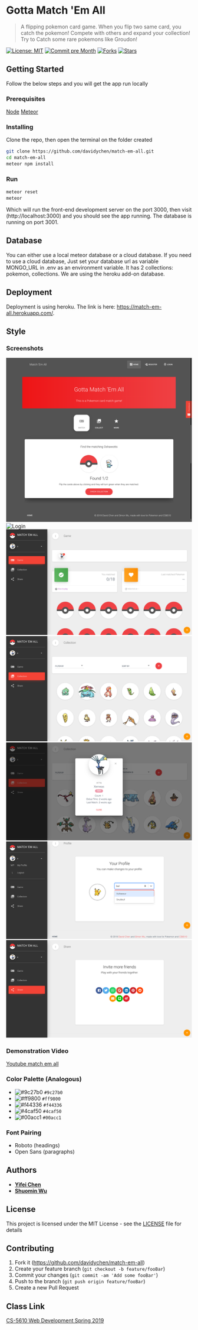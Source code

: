 # Gotta Match 'Em All

> A flipping pokemon card game. When you flip two same card, you catch the pokemon! Compete with others and expand your collection! Try to Catch some rare pokemons like Groudon! 

[![License: MIT](https://img.shields.io/badge/License-MIT-yellow.svg)](https://github.com/davidychen/match-em-all/blob/master/LICENSE)
[![Commit pre Month](https://img.shields.io/github/commit-activity/m/davidychen/match-em-all.svg)](https://github.com/davidychen/match-em-all/commits/master)
[![Forks](https://img.shields.io/github/forks/davidychen/match-em-all.svg?style=social)](https://github.com/davidychen/match-em-all/network/members)
[![Stars](https://img.shields.io/github/stars/davidychen/match-em-all.svg?style=social)](https://github.com/davidychen/match-em-all/stargazers)

## Getting Started

Follow the below steps and you will get the app run locally

### Prerequisites
[Node](https://nodejs.org/)
[Meteor](https://www.meteor.com/)

### Installing

Clone the repo, then open the terminal on the folder created

```sh
git clone https://github.com/davidychen/match-em-all.git
cd match-em-all
meteor npm install
```

### Run

```sh
meteor reset
meteor
```

Which will run the front-end development server on the port 3000, then visit (http://localhost:3000) and you should see the app running. The database is running on port 3001.

## Database

You can either use a local meteor database or a cloud database. If you need to use a cloud database, Just set your database url as variable MONGO_URL in .env as an environment variable. It has 2 collections: pokemon, collections. We are using the heroku add-on database.

## Deployment

Deployment is using heroku. The link is here: <https://match-em-all.herokuapp.com/>.

## Style

### Screenshots
![Landing](screenshots/landing-page.png)
![Login](screenshots/2.PNG)
![Game](screenshots/game-page.png)
![Collection1](screenshots/collection-page-1.png)
![Collection2](screenshots/collection-page-2.png)
![Profile](screenshots/profile-page.png)
![Share](screenshots/share-page.png)

### Demonstration Video
[Youtube match em all](https://youtu.be/KXSKQ-x-RoY)

### Color Palette (Analogous)
- ![#9c27b0](https://placehold.it/15/9c27b0/000000?text=+) `#9c27b0`
- ![#ff9800](https://placehold.it/15/ff9800/000000?text=+) `#ff9800`
- ![#f44336](https://placehold.it/15/f44336/000000?text=+) `#f44336`
- ![#4caf50](https://placehold.it/15/4caf50/000000?text=+) `#4caf50`
- ![#00acc1](https://placehold.it/15/00acc1/000000?text=+) `#00acc1`

### Font Pairing
- Roboto (headings)
- Open Sans (paragraphs)

## Authors
* [**Yifei Chen**](https://www.davidychen.com/)
* [**Shuomin Wu**](https://simonwux.github.io/)

## License

This project is licensed under the MIT License - see the [LICENSE](LICENSE) file for details

## Contributing

1. Fork it (<https://github.com/davidychen/match-em-all>)
2. Create your feature branch (`git checkout -b feature/fooBar`)
3. Commit your changes (`git commit -am 'Add some fooBar'`)
4. Push to the branch (`git push origin feature/fooBar`)
5. Create a new Pull Request

## Class Link
[CS-5610 Web Development Spring 2019](http://johnguerra.co/classes/webDevelopment_spring_2019/)
